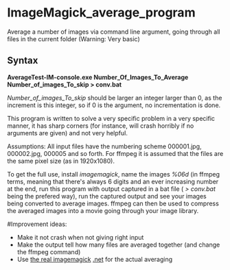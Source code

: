 # ImageMagick_average_program
Average a number of images via command line argument, going through all files in the current folder (Warning: Very basic)
## Syntax
**AverageTest-IM-console.exe Number_Of_Images_To_Average Number_of_images_To_skip > conv.bat**

_Number_of_images_To_skip_ should be larger an integer larger than 0, as the increment is this integer, so if 0 is the argument, no incrementation is done. 


This program is written to solve a very specific problem in a very specific manner, it has sharp corners (for instance, will crash horribly if no arguments are given) and not very helpful. 

Assumptions: All input files have the numbering scheme 000001.jpg, 000002.jpg, 000005 and so forth. For ffmpeg it is assumed that the files are the same pixel size (as in 1920x1080). 


To get the full use, install _imagemagick_, name the images _%06d_ (in ffmpeg terms, meaning that there's always 6 digits and an ever increasing number at the end, run this program with output captured in a bat file ( _> conv.bat_ being the prefered way), run the captured output and see your images being converted to average images. 
ffmpeg can then be used to compress the averaged images into a movie going through your image library. 

#Improvement ideas: 
- Make it not crash when not giving right input
- Make the output tell how many files are averaged together (and change the ffmpeg command)
- Use [the real imagemagick](https://www.imagemagick.org/script/index.php) [.net](https://github.com/dlemstra/Magick.NET) for the actual averaging

